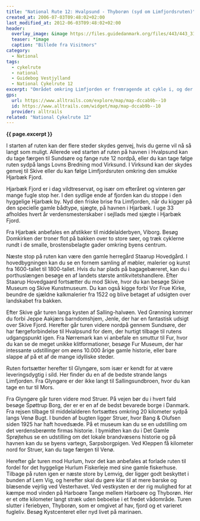 ```yaml
---
title: "National Rute 12: Hvalpsund - Thyborøn (syd om Limfjordsruten)"
created_at: 2006-07-03T09:48:02+02:00
last_modified_at: 2012-06-03T09:48:02+02:00
header:
  overlay_image: &image https://files.guidedanmark.org/files/443/443_310122.jpg
  teaser: *image
  caption: "Billede fra Visitmors"
category:
  - National
tags:
  - cykelrute
  - national
  - Guidebog Vestjylland
  - National Cykelrute 12
excerpt: "Området omkring Limfjorden er fremragende at cykle i, og der er rigeligt med muligheder for gode afstikkere fra ruten. Fjorden er smukkest om sommeren, hvor den også er meget populær hos fugle, dykkere og sejlere. Dette delforløb af ruten går syd om Limfjorden."
gps:
  url: https://www.alltrails.com/explore/map/map-dccab9b--10
  id: https://www.alltrails.com/widget/map/map-dccab9b--10
  provider: alltrails
related: "National Cykelrute 12"
---
```


**{{ page.excerpt }}**

I starten af ruten kan der flere steder skydes genvej, hvis du gerne vil nå så langt som muligt. Allerede ved starten af ruten på havnen i Hvalpsund kan du tage færgen til Sundsøre og fange rute 12 nordpå, eller du kan tage følge ruten sydpå langs Lovns Bredning mod Virksund. I Virksund kan der skydes genvej til Skive eller du kan følge Limfjordsruten omkring den smukke Hjarbæk Fjord.

Hjarbæk Fjord er i dag vildtreservat, og især om efteråret og vinteren gør mange fugle stop her. I den sydlige ende af fjorden kan du stoppe i den hyggelige Hjarbæk by. Nyd den friske brise fra Limfjorden, når du kigger på den specielle gamle bådtype, sjægte, på havnen i Hjarbæk. I uge 33 afholdes hvert år verdensmesterskaber i sejllads med sjægte i Hjarbæk Fjord.

Fra Hjarbæk anbefales en afstikker til middelalderbyen, Viborg. Besøg Domkirken der troner flot på bakken over to store søer, og træk cyklerne rundt i de smalle, brostensbelagte gader omkring byens centrum.
 
Næste stop på ruten kan være den gamle herregård Staarup Hovedgård. I hovedbygningen kan du se en fornem samling af møbler, malerier og kunst fra 1600-tallet til 1800-tallet. Hvis du har plads på bagagebæreret, kan du i porthuslængen besøge en af landets største antikvitetshandlere. Efter Staarup Hovedgaard fortsætter du mod Skive, hvor du kan besøge Skive Museum og Skive Kunstmuseum. Du kan også kigge forbi Vor Frue Kirke, beundre de sjældne kalkmalerier fra 1522 og blive betaget af udsigten over landskabet fra bakken.
 
Efter Skive går turen langs kysten af Salling-halvøen. Ved Grønning kommer du forbi Jeppe Aakjærs barndomshjem, Jenle, der har en fantastisk udsigt over Skive Fjord. Herefter går turen videre nordpå gennem Sundsøre, der har færgeforbindelse til Hvalpsund for dem, der hurtigt tilbage til rutens udgangspunkt igen. Fra Nørremark kan vi anbefale en smuttur til Fur, hvor du kan se de meget unikke klitformationer, besøge Fur Museum, der har intessante udstillinger om øens 10.000 årige gamle historie, eller bare slappe af på et af de mange idylliske steder.
 
Ruten fortsætter herefter til Glyngøre, som især er kendt for at være leveringsdygtig i sild. Her finder du en af de bedste strande langs Limfjorden. Fra Glyngøre er der ikke langt til Sallingsundbroen, hvor du kan tage en tur til Mors.
 
Fra Glyngøre går turen videre mod Struer. På vejen bør du i hvert fald besøge Spøttrup Borg, der er er en af de bedst bevarede borge i Danmark. Fra rejsen tilbage til middelalderen fortsættes omkring 20 kilometer sydpå langs Venø Bugt. I bunden af bugten ligger Struer, hvor Bang & Olufsen siden 1925 har haft hovedsæde. På et museum kan du se en udstilling om det verdensberømte firmas historie. I bymidten kan du i Det Gamle Sprøjtehus se en udstilling om det lokale brandvæsens historie og på havnen kan du se byens vartegn, Sarpsborgpigen. Ved Kleppen få kilometer nord for Struer, kan du tage færgen til Venø.
 
Herefter går turen mod Hurlum, hvor det kan anbefales at forlade ruten til fordel for det hyggelige Hurlum Fiskerleje med sine gamle fiskerhuse. Tilbage på ruten igen er næste store by Lemvig, der ligger godt beskyttet i bunden af Lem Vig, og herefter skal du gøre klar til at mere barske og blæsende vejrlig ved Vesterhavet. Ved vestkysten er der rig mulighed for at kæmpe mod vinden på Harboøre Tange mellem Harboøre og Thyborøn. Her er et otte kilometer langt stræk uden beboelse i et fredet vådområde. Turen slutter i feriebyen, Thyborøn, som er omgivet af hav, fjord og et varieret fugleliv. Besøg Kystcenteret eller nyd livet på marinaen.

